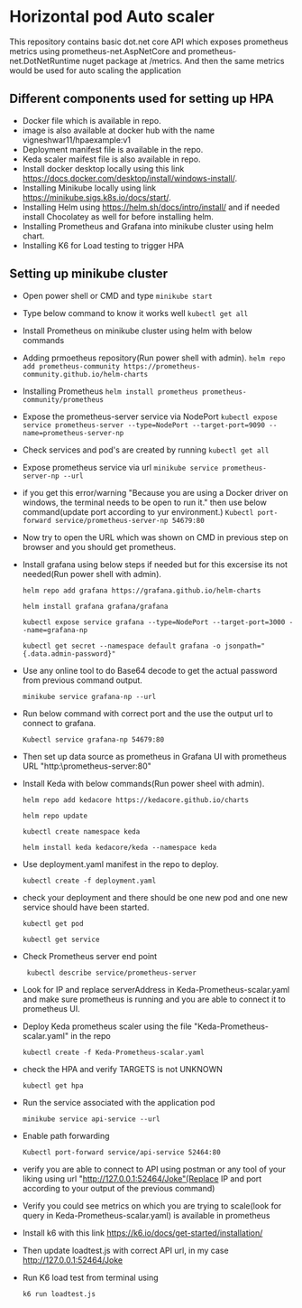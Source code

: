 # Horizontal pod Auto scaler

This repository contains basic dot.net core API which exposes prometheus metrics using prometheus-net.AspNetCore and prometheus-net.DotNetRuntime nuget package at /metrics. And then the same metrics would be used for auto scaling the application


## Different components used for setting up HPA
* Docker file which is available in repo.
* image is also available at docker hub with the name vigneshwar11/hpaexample:v1
* Deployment manifest file is available in the repo.
* Keda scaler maifest file is also available in repo.
* Install docker desktop locally using this link https://docs.docker.com/desktop/install/windows-install/.
* Installing Minikube locally using link https://minikube.sigs.k8s.io/docs/start/.
* Installing Helm using https://helm.sh/docs/intro/install/ and if needed install Chocolatey as well for before installing helm.
* Installing Prometheus and Grafana into minikube cluster using helm chart.
* Installing K6 for Load testing to trigger HPA


## Setting up minikube cluster
* Open power shell or CMD and type
```minikube start```
* Type below command to know it works well
```kubectl get all```
* Install Prometheus on minikube cluster using helm with below commands
* Adding prmoetheus repository(Run power shell with admin).
``` helm repo add prometheus-community https://prometheus-community.github.io/helm-charts ```
* Installing Prometheus 
```helm install prometheus prometheus-community/prometheus```
* Expose the prometheus-server service via NodePort
``` kubectl expose service prometheus-server --type=NodePort --target-port=9090 --name=prometheus-server-np ```
* Check services and pod's are created by running
``` kubectl get all ```
* Expose prometheus service via url
``` minikube service prometheus-server-np --url ```
* if you get this error/warning  "Because you are using a Docker driver on windows, the terminal needs to be open to run it." then use below command(update port according to yur environment.)
```Kubectl port-forward service/prometheus-server-np 54679:80```
* Now try to open the URL which was shown on CMD in previous step on browser and you should get prometheus.
* Install grafana using below steps if needed but for this excersise its not needed(Run power shell with admin).

    ``` helm repo add grafana https://grafana.github.io/helm-charts ```

    ``` helm install grafana grafana/grafana ```

    ``` kubectl expose service grafana --type=NodePort --target-port=3000 --name=grafana-np ```

    ``` kubectl get secret --namespace default grafana -o jsonpath="{.data.admin-password}" ```
* Use any online tool to do Base64 decode to get the actual password from previous command output.

    ``` minikube service grafana-np --url ```
* Run below command with correct port and the use the output url to connect to grafana.

    ```Kubectl service grafana-np 54679:80```

* Then set up data source as prometheus in Grafana UI with prometheus URL "http:\\prometheus-server:80"

* Install Keda with below commands(Run power sheel with admin).
  
  ```helm repo add kedacore https://kedacore.github.io/charts ```

  ``` helm repo update ```
 
  ``` kubectl create namespace keda ```

  ``` helm install keda kedacore/keda --namespace keda ``` 

 * Use deployment.yaml manifest in the repo to deploy.

   ``` kubectl create -f deployment.yaml ``` 

* check your deployment and there should be one new pod and one new service should have been started.

    ``` kubectl get pod ```

    ``` kubectl get service ```

* Check Prometheus server end point

    ```  kubectl describe service/prometheus-server ```

* Look for IP and replace serverAddress in Keda-Prometheus-scalar.yaml and make sure prometheus is running and you are able to connect it to prometheus UI.

* Deploy Keda prometheus scaler using the file "Keda-Prometheus-scalar.yaml" in the repo
 
    ``` kubectl create -f Keda-Prometheus-scalar.yaml ```

* check the HPA and verify TARGETS is not UNKNOWN

    ``` kubectl get hpa ```

* Run the service associated with the application pod

    ``` minikube service api-service --url ```

* Enable path forwarding 

    ``` Kubectl port-forward service/api-service 52464:80 ```

* verify you are able to connect to API using postman or any tool of your liking using url "http://127.0.0.1:52464/Joke"(Replace IP and port according to your output of the previous command)

* Verify you could see metrics on which you are trying to scale(look for query in Keda-Prometheus-scalar.yaml) is available in prometheus

* Install k6 with this link https://k6.io/docs/get-started/installation/

* Then update loadtest.js with correct API url, in my case http://127.0.0.1:52464/Joke

* Run K6 load test from terminal using 

    ``` k6 run loadtest.js ```
    


 
